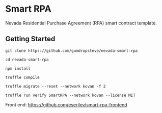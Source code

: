 # Smart RPA
Nevada Residential Purchase Agreement (RPA) smart contract template.

## Getting Started
```
git clone https://github.com/gumdropsteve/nevada-smart-rpa

cd nevada-smart-rpa

npm install

truffle compile

truffle migrate --reset --network kovan -f 2

truffle run verify SmartRPA --network kovan --license MIT
```

Front end: https://github.com/eserilev/smart-rpa-frontend
